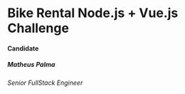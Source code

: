 # Bike Rental Node.js + Vue.js Challenge

#### Candidate 
##### Matheus Palma
###### Senior FullStack Engineer
